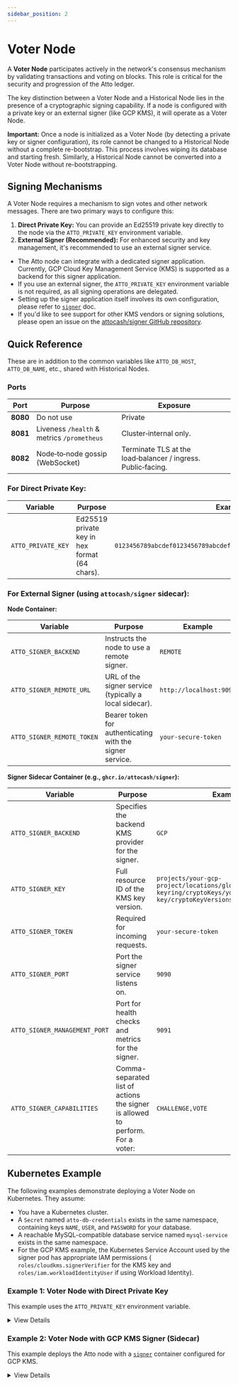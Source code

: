 ```yaml
---
sidebar_position: 2
---
```


# Voter Node

A **Voter Node** participates actively in the network's consensus mechanism by validating transactions and voting on
blocks. This role is critical for the security and progression of the Atto ledger.

The key distinction between a Voter Node and a Historical Node lies in the presence of a cryptographic signing
capability. If a node is configured with a private key or an external signer (like GCP KMS), it will operate as a Voter
Node.

**Important:** Once a node is initialized as a Voter Node (by detecting a private key or signer configuration), its role
cannot be changed to a Historical Node without a complete re-bootstrap. This process involves wiping its database and
starting fresh. Similarly, a Historical Node cannot be converted into a Voter Node without re-bootstrapping.

## Signing Mechanisms

A Voter Node requires a mechanism to sign votes and other network messages. There are two primary ways to configure
this:

1. **Direct Private Key:** You can provide an Ed25519 private key directly to the node via the `ATTO_PRIVATE_KEY`
   environment variable.
2. **External Signer (Recommended):** For enhanced security and key management, it's recommended to use an external
   signer service.

* The Atto node can integrate with a dedicated signer application. Currently, GCP Cloud Key Management Service (KMS) is
  supported as a backend for this signer application.
* If you use an external signer, the `ATTO_PRIVATE_KEY` environment variable is not required, as all signing operations
  are delegated.
* Setting up the signer application itself involves its own configuration, please refer to [
  `signer`](/docs/integration/signer) doc.
* If you'd like to see support for other KMS vendors or signing solutions, please open an issue on
  the [attocash/signer GitHub repository](https://github.com/attocash/signer).

## Quick Reference

These are in addition to the common variables like `ATTO_DB_HOST`, `ATTO_DB_NAME`, etc., shared with Historical Nodes.

### Ports

| Port     | Purpose                                    | Exposure                                                     |
|----------|--------------------------------------------|--------------------------------------------------------------|
| **8080** | Do not use                                 | Private                                                      |
| **8081** | Liveness `/health` & metrics `/prometheus` | Cluster‑internal only.                                       |
| **8082** | Node‑to‑node gossip (WebSocket)            | Terminate TLS at the load‑balancer / ingress. Public‑facing. |

### For Direct Private Key:

| Variable           | Purpose                                       | Example                                                            |
|--------------------|-----------------------------------------------|--------------------------------------------------------------------|
| `ATTO_PRIVATE_KEY` | Ed25519 private key in hex format (64 chars). | `0123456789abcdef0123456789abcdef0123456789abcdef0123456789abcdef` |

### For External Signer (using `attocash/signer` sidecar):

**Node Container:**

| Variable                   | Purpose                                                  | Example                 |
|----------------------------|----------------------------------------------------------|-------------------------|
| `ATTO_SIGNER_BACKEND`      | Instructs the node to use a remote signer.               | `REMOTE`                |
| `ATTO_SIGNER_REMOTE_URL`   | URL of the signer service (typically a local sidecar).   | `http://localhost:9090` |
| `ATTO_SIGNER_REMOTE_TOKEN` | Bearer token for authenticating with the signer service. | `your-secure-token`     |

**Signer Sidecar Container (e.g., `ghcr.io/attocash/signer`):**

| Variable                      | Purpose                                                                        | Example                                                                                                    |
|-------------------------------|--------------------------------------------------------------------------------|------------------------------------------------------------------------------------------------------------|
| `ATTO_SIGNER_BACKEND`         | Specifies the backend KMS provider for the signer.                             | `GCP`                                                                                                      |
| `ATTO_SIGNER_KEY`             | Full resource ID of the KMS key version.                                       | `projects/your-gcp-project/locations/global/keyRings/your-keyring/cryptoKeys/your-key/cryptoKeyVersions/1` |
| `ATTO_SIGNER_TOKEN`           | Required for incoming requests.                                                | `your-secure-token`                                                                                        |
| `ATTO_SIGNER_PORT`            | Port the signer service listens on.                                            | `9090`                                                                                                     |
| `ATTO_SIGNER_MANAGEMENT_PORT` | Port for health checks and metrics for the signer.                             | `9091`                                                                                                     |
| `ATTO_SIGNER_CAPABILITIES`    | Comma-separated list of actions the signer is allowed to perform. For a voter: | `CHALLENGE,VOTE`                                                                                           |

## Kubernetes Example

The following examples demonstrate deploying a Voter Node on Kubernetes. They assume:

* You have a Kubernetes cluster.
* A `Secret` named `atto-db-credentials` exists in the same namespace, containing keys `NAME`, `USER`, and `PASSWORD`
  for your database.
* A reachable MySQL-compatible database service named `mysql-service` exists in the same namespace.
* For the GCP KMS example, the Kubernetes Service Account used by the signer pod has appropriate IAM permissions (
  `roles/cloudkms.signerVerifier` for the KMS key and `roles/iam.workloadIdentityUser` if using Workload Identity).

### Example 1: Voter Node with Direct Private Key

This example uses the `ATTO_PRIVATE_KEY` environment variable.

<details>
<summary>View Details</summary>

```yaml
apiVersion: apps/v1
kind: Deployment
metadata:
  name: atto-voter-pk
  labels:
    app: atto-voter-pk
spec:
  replicas: 1
  selector:
    matchLabels:
      app: atto-voter-pk
  template:
    metadata:
      labels:
        app: atto-voter-pk
        role: voter
    spec:
      containers:
        - name: node
          image: ghcr.io/attocash/node:1-live # Or your desired version
          env:
            - name: ATTO_PUBLIC_URI
              value: "wss://your-voter-node.example.com:8082" # Adjust domain and port
            - name: ATTO_DB_HOST
              value: "mysql-service" # Or your DB service name
            - name: ATTO_DB_NAME
              valueFrom:
                secretKeyRef:
                  name: atto-db-credentials
                  key: NAME
            - name: ATTO_DB_USER
              valueFrom:
                secretKeyRef:
                  name: atto-db-credentials
                  key: USER
            - name: ATTO_DB_PASSWORD
              valueFrom:
                secretKeyRef:
                  name: atto-db-credentials
                  key: PASSWORD
            - name: ATTO_PRIVATE_KEY # Directly providing the private key
              valueFrom:
                secretKeyRef:
                  name: atto-voter-secrets # Assumes a secret "atto-voter-secrets"
                  key: ED25519_PRIVATE_KEY_HEX # With the hex private key
            # Add other relevant environment variables (logging, etc.)
            # LOGGING_LEVEL_CASH_ATTO_NODE_VOTE: "DEBUG" # Example
          ports:
            - containerPort: 8080 # REST API
            - containerPort: 8081 # Health & Metrics
            - containerPort: 8082 # Gossip WebSocket
          # Define resources, probes (liveness, readiness, startup) as needed
          resources:
            requests:
              memory: "2Gi"
              cpu: "0.5"
            limits:
              memory: "2Gi"
              cpu: "0.5"
          startupProbe:
            httpGet:
              path: /health
              port: 8081
            failureThreshold: 180
            periodSeconds: 1
          livenessProbe:
            httpGet:
              path: /health
              port: 8081
            failureThreshold: 5
            periodSeconds: 60
```

**Note:** Ensure a Kubernetes `Secret` named `atto-voter-secrets` (or your chosen name) exists with a key like
`ED25519_PRIVATE_KEY_HEX` holding the private key. Example Secret:

```yaml
 apiVersion: v1
 kind: Secret
 metadata:
   name: atto-voter-secrets
 type: Opaque
 stringData:
   ED25519_PRIVATE_KEY_HEX: "your64characterhexprivatekeyhere..."
```

</details>

### Example 2: Voter Node with GCP KMS Signer (Sidecar)

This example deploys the Atto node with a [`signer`](/docs/integration/signer) container configured for GCP KMS.

<details>
<summary>View Details</summary>

```yaml
apiVersion: apps/v1
kind: Deployment
metadata:
  name: atto-voter-gcp-kms
  labels:
    app: atto-voter-gcp-kms
spec:
  replicas: 1
  selector:
    matchLabels:
      app: atto-voter-gcp-kms
  template:
    metadata:
      labels:
        app: atto-voter-gcp-kms
        role: voter
    spec:
      serviceAccountName: your-gcp-kms-enabled-sa # Crucial: K8s SA mapped to GCP SA with KMS permissions
      containers:
        - name: node
          image: ghcr.io/attocash/node:1-live # Specify your desired image tag
          env:
            - name: ATTO_PUBLIC_URI
              value: "wss://your-voter-node.example.com:8082" # Update with your public URI
            - name: ATTO_DB_HOST
              value: "mysql-service" # Your database service name
            - name: ATTO_DB_NAME
              valueFrom:
                secretKeyRef:
                  name: atto-db-credentials
                  key: NAME
            - name: ATTO_DB_USER
              valueFrom:
                secretKeyRef:
                  name: atto-db-credentials
                  key: USER
            - name: ATTO_DB_PASSWORD
              valueFrom:
                secretKeyRef:
                  name: atto-db-credentials
                  key: PASSWORD
            - name: ATTO_SIGNER_BACKEND
              value: "REMOTE"
            - name: ATTO_SIGNER_REMOTE_URL
              value: "http://localhost:9090" # Node talks to signer sidecar on localhost
            - name: ATTO_SIGNER_REMOTE_TOKEN
              valueFrom:
                secretKeyRef:
                  name: atto-signer-secrets # Secret for the shared token
                  key: SIGNER_SHARED_TOKEN
            # Add other node-specific environment variables as needed
          ports:
            - containerPort: 8080
            - containerPort: 8081
            - containerPort: 8082
          resources:
            requests:
              memory: "2Gi"
              cpu: "0.5"
            limits:
              memory: "2Gi"
              cpu: "0.5"
          startupProbe:
            httpGet:
              path: /health
              port: 8081
            failureThreshold: 180
            periodSeconds: 1
          livenessProbe:
            httpGet:
              path: /health
              port: 8081
            failureThreshold: 5
            periodSeconds: 60

        - name: signer
          image: ghcr.io/attocash/signer:1-release # Specify your desired signer image tag
          env:
            - name: ATTO_SIGNER_BACKEND
              value: "GCP"
            - name: ATTO_SIGNER_KEY # Full GCP KMS Key Version Resource ID
              value: "projects/your-gcp-project/locations/your-region/keyRings/your-keyring/cryptoKeys/your-atto-key/cryptoKeyVersions/1"
            - name: ATTO_SIGNER_PORT
              value: "9090"
            - name: ATTO_SIGNER_MANAGEMENT_PORT
              value: "9091"
            - name: ATTO_SIGNER_CAPABILITIES
              value: "CHALLENGE,VOTE"
            - name: ATTO_SIGNER_TOKEN # Signer expects this token from the node
              valueFrom:
                secretKeyRef:
                  name: atto-signer-secrets
                  key: SIGNER_SHARED_TOKEN
            # Add other signer-specific environment variables if needed
          ports:
            - containerPort: 9090 # Signer service port (for node)
            - containerPort: 9091 # Signer management port (health/metrics)
          resources:
            requests:
              memory: "256Mi"
              cpu: "0.1"
            limits:
              memory: "256Mi"
              cpu: "0.1"
          securityContext: # Example based on your HCL; adjust as necessary
            allowPrivilegeEscalation: false
            capabilities:
              drop:
                - "NET_RAW"
            # privileged: false
            # readOnlyRootFilesystem: false # Set based on signer image needs
            # runAsNonRoot: false # Set based on signer image needs
          startupProbe:
            httpGet:
              path: /health # Signer's health endpoint
              port: 9091
            failureThreshold: 180
            periodSeconds: 1
          livenessProbe:
            httpGet:
              path: /health
              port: 9091
            failureThreshold: 5
            periodSeconds: 60
      # affinity, priorityClassName, etc., can be added based on your full HCL configuration
```

**Important Considerations for GCP KMS Signer:**

* **Service Account Permissions:** The `serviceAccountName` (e.g., `your-gcp-kms-enabled-sa`) for the pod must be
  correctly configured. If using GKE Workload Identity, this Kubernetes Service Account (KSA) must be bound to a GCP
  Service Account (GSA) that has the `roles/cloudkms.signerVerifier` permission on the specified GCP KMS key version.
* **Shared Token:** The `ATTO_SIGNER_REMOTE_TOKEN` (for the node) and `ATTO_SIGNER_TOKEN` (for the signer sidecar) must
  be identical. This token should be a strong, randomly generated string stored securely in a Kubernetes `Secret` (e.g.,
  `atto-signer-secrets`).
  Example Secret for the shared token:
  ```yaml
   apiVersion: v1
   kind: Secret
   metadata:
     name: atto-signer-secrets
   type: Opaque
   stringData:
     SIGNER_SHARED_TOKEN: "your-very-strong-randomly-generated-token"
  ```

</details>
